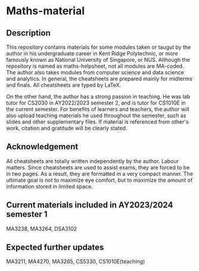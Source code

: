 # Maths-material
## Description
This repository contains materials for some modules taken or taugut by the author in his undergraduate career in Kent Ridge Polytechnic, or more famously known as National University of Singapore, or NUS. Although the repository is named as maths-helpsheet, not all modules are MA-coded. The author also takes modules from computer science and data science and analytics. In general, the cheatsheets are prepared mainly for midterms and finals. All cheatsheets are typed by LaTeX.

On the other hand, the author has a strong passion in teaching. He was lab tutor for CS2030 in AY2022/2023 semester 2, and is tutor for CS1010E in the current semester. For benefits of learners and teachers, the author will also upload teaching materials he used throughout the semester, such as slides and other supplementary files. If material is referenced from other's work, citation and gratitude will be clearly stated.
## Acknowledgement
All cheatsheets are totally written independently by the author. Labour matters. Since cheatsheets are used to assist exams, they are forced to be in two pages. As a result, they are formatted in a very compact manner. The ultimate goal is not to maximize eye comfort, but to maximize the amount of information stored in limited space.
## Current materials included in AY2023/2024 semester 1
MA3238, MA3264, DSA3102
## Expected further updates
MA3211, MA4270, MA3265, CS5330, CS1010E(teaching)
